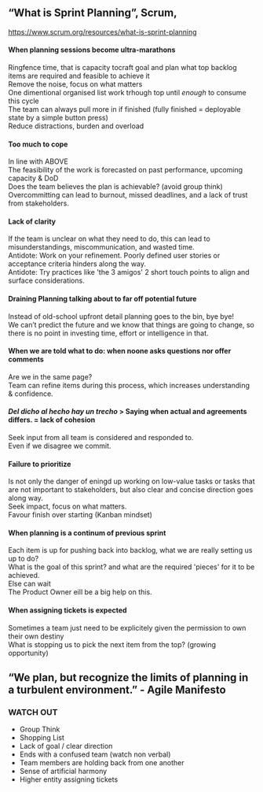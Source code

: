 
## “What is Sprint Planning”, Scrum,  
https://www.scrum.org/resources/what-is-sprint-planning

#### When planning sessions become ultra-marathons<br/>
Ringfence time, that is capacity tocraft goal and plan what top backlog items are required and feasible to achieve it<br/>
Remove the noise, focus on what matters<br/>
One dimentional organised list work trhough top until *enough* to consume this cycle<br/>
The team can always pull more in if finished (fully finished = deployable state by a simple button press)<br/>
Reduce distractions, burden and overload<br/>

#### Too much to cope<br/>
In line with ABOVE<br/>
The feasibility of the work is forecasted on past performance, upcoming capacity & DoD <br/>
Does the team believes the plan is achievable? (avoid group think)<br/>
Overcommitting can lead to burnout, missed deadlines, and a lack of trust from stakeholders. <br/>

#### Lack of clarity<br/>
If the team is unclear on what they need to do, this can lead to misunderstandings, miscommunication, and wasted time. <br/>
Antidote: Work on your refinement. Poorly defined user stories or acceptance criteria hinders along the way.<br/>
Antidote: Try practices like 'the 3 amigos' 2 short touch points to align and surface considerations.<br/>

#### Draining Planning talking about to far off potential future<br/>
Instead of old-school upfront detail planning goes to the bin, bye bye!<br/> 
We can’t predict the future and we know that things are going to change, so there is no point in investing time, effort or intelligence in that. <br/>

#### When we are told what to do: when noone asks questions nor offer comments<br/>
Are we in the same page?<br/>
Team can refine items during this process, which increases understanding & confidence.<br/>

#### *Del dicho al hecho hay un trecho* > Saying when actual and agreements differs. = lack of cohesion<br/>
Seek input from all team is considered and responded to. <br/>
Even if we disagree we commit.<br/>

#### Failure to prioritize
Is not only the danger of eningd up working on low-value tasks or tasks that are not important to stakeholders, but also clear and concise direction goes along way.<br/>
Seek impact, focus on what matters. <br/>
Favour finish over starting (Kanban mindset) <br/>

#### When planning is a continum of previous sprint<br/>
Each item is up for pushing back into backlog, what we are really setting us up to do?<br/>
What is the goal of this sprint? and what are the required 'pieces' for it to be achieved.<br/>
Else can wait <br/>
The Product Owner eill be a big help on this.<br/>

#### When assigning tickets is expected<br/>
Sometimes a team just need to be explicitely given the permission to own their own destiny<br/>
What is stopping us to pick the next item from the top? (growing opportunity)<br/>


## “We plan, but recognize the limits of planning in a turbulent environment.” - Agile Manifesto

### WATCH OUT
* Group Think
* Shopping List
* Lack of goal / clear direction
* Ends with a confused team (watch non verbal)
* Team members are holding back from one another
* Sense of artificial harmony
* Higher entity assigning tickets

